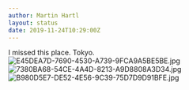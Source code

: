 ```yaml
---
author: Martin Hartl
layout: status
date: 2019-11-24T10:29:00Z
---
```

I missed this place. Tokyo.
![E45DEA7D-7690-4530-A739-9FCA9A5BE5BE.jpg](http://share.hartl.co/micro/E45DEA7D-7690-4530-A739-9FCA9A5BE5BE.jpg)
![7380BA68-54CE-4A4D-8213-A9D8808A3D34.jpg](http://share.hartl.co/micro/7380BA68-54CE-4A4D-8213-A9D8808A3D34.jpg)
![B980D5E7-DE52-4E56-9C39-75D7D9D91BFE.jpg](http://share.hartl.co/micro/B980D5E7-DE52-4E56-9C39-75D7D9D91BFE.jpg)